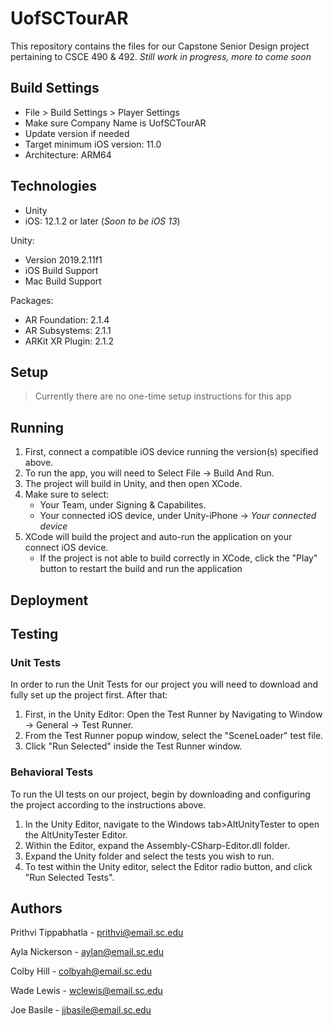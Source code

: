 
# UofSCTourAR
This repository contains the files for our Capstone Senior Design project pertaining to CSCE 490 & 492.
*Still work in progress, more to come soon*

## Build Settings
 - File > Build Settings > Player Settings 
 - Make sure Company Name is UofSCTourAR
 - Update version if needed
 - Target minimum iOS version: 11.0 
 - Architecture: ARM64
 

## Technologies
  - Unity
  - iOS: 12.1.2 or later (*Soon to be iOS 13*)

Unity: 
  - Version 2019.2.11f1
  - iOS Build Support
  - Mac Build Support

Packages: 
  - AR Foundation: 2.1.4
  - AR Subsystems: 2.1.1
  - ARKit XR Plugin: 2.1.2
 
 
## Setup
 > Currently there are no one-time setup instructions for this app
 

## Running
 1. First, connect a compatible iOS device running the version(s) specified above.
 2. To run the app, you will need to Select File -> Build And Run.
 3. The project will build in Unity, and then open XCode. 
 4. Make sure to select:
    - Your Team, under Signing & Capabilites.
    - Your connected iOS device, under Unity-iPhone -> *Your connected device*
 5. XCode will build the project and auto-run the application on your connect iOS device.
    - If the project is not able to build correctly in XCode, click the "Play" button to restart the build and run the application
 
## Deployment
 
## Testing

### Unit Tests
In order to run the Unit Tests for our project you will need to download and fully set up the project first. After that:
 1. First, in the Unity Editor: Open the Test Runner by Navigating to Window -> General -> Test Runner.
 2. From the Test Runner popup window, select the "SceneLoader" test file.
 3. Click "Run Selected" inside the Test Runner window.
 
### Behavioral Tests
To run the UI tests on our project, begin by downloading and configuring the project according to the instructions above. 
 1. In the Unity Editor, navigate to the Windows tab>AltUnityTester to open the AltUnityTester Editor. 
 2. Within the Editor, expand the Assembly-CSharp-Editor.dll folder. 
 3. Expand the Unity folder and select the tests you wish to run. 
 4. To test within the Unity editor, select the Editor radio button, and click "Run Selected Tests".
 
## Authors
 
  Prithvi Tippabhatla - prithvi@email.sc.edu

  Ayla Nickerson - aylan@email.sc.edu

  Colby Hill - colbyah@email.sc.edu

  Wade Lewis - wclewis@email.sc.edu

  Joe Basile - jjbasile@email.sc.edu


